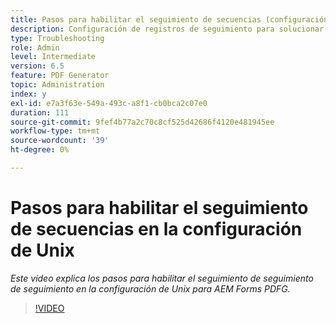 ```yaml
---
title: Pasos para habilitar el seguimiento de secuencias (configuración de Unix)
description: Configuración de registros de seguimiento para solucionar problemas del PDF Generator
type: Troubleshooting
role: Admin
level: Intermediate
version: 6.5
feature: PDF Generator
topic: Administration
index: y
exl-id: e7a3f63e-549a-493c-a8f1-cb0bca2c07e0
duration: 111
source-git-commit: 9fef4b77a2c70c8cf525d42686f4120e481945ee
workflow-type: tm+mt
source-wordcount: '39'
ht-degree: 0%

---
```


# Pasos para habilitar el seguimiento de secuencias en la configuración de Unix

*Este vídeo explica los pasos para habilitar el seguimiento de seguimiento de seguimiento en la configuración de Unix para AEM Forms PDFG.*

>[!VIDEO](https://video.tv.adobe.com/v/335525?quality=12&learn=on)

